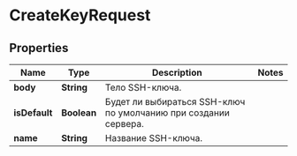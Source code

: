 

# CreateKeyRequest


## Properties

| Name | Type | Description | Notes |
|------------ | ------------- | ------------- | -------------|
|**body** | **String** | Тело SSH-ключа. |  |
|**isDefault** | **Boolean** | Будет ли выбираться SSH-ключ по умолчанию при создании сервера.   |  |
|**name** | **String** | Название SSH-ключа. |  |



